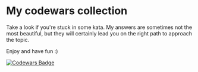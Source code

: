 # My codewars collection

Take a look if you're stuck in some kata.
My answers are sometimes not the most beautiful, but they will certainly lead you on the right path to approach the topic.

Enjoy and have fun :)

[![Codewars Badge](https://www.codewars.com/users/dandrok/badges/small)](https://www.codewars.com/users/dandrok)
